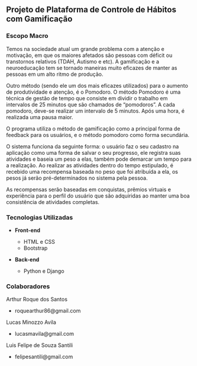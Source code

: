 <h2>Projeto de Plataforma de Controle de Hábitos com Gamificação</h2>

<h3>Escopo Macro</h3>

<p>Temos na sociedade atual um grande problema com a atenção e motivação, em que os maiores afetados são pessoas com déficit ou transtornos relativos (TDAH, Autismo e etc). A gamificação e a neuroeducação tem se tornado maneiras muito eficazes de manter as pessoas em um alto ritmo de produção.</p>
<p>Outro método (sendo ele um dos mais eficazes utilizados) para o aumento de produtividade e atenção, é o Pomodoro. O método Pomodoro é uma técnica de gestão de tempo que consiste em dividir o trabalho em intervalos de 25 minutos que são chamados de “pomodoros”. A cada pomodoro, deve-se realizar um intervalo de 5 minutos. Após uma hora, é realizada uma pausa maior.</p>
<p>O programa utiliza o método de gamificação como a principal forma de feedback para os usuários, e o método pomodoro como forma secundária. </p>
<p>O sistema funciona da seguinte forma: o usuário faz o seu cadastro na aplicação como uma forma de salvar o seu progresso, ele registra suas atividades e baseia um peso a elas, também pode demarcar um tempo para a realização. Ao realizar as atividades dentro do tempo estipulado, é recebido uma recompensa baseada no peso que foi atribuída a ela, os pesos já serão pré-determinados no sistema pela pessoa.
</p>
<p>As recompensas serão baseadas em conquistas, prêmios virtuais e experiência para o perfil do usuário que são adquiridas ao manter uma boa consistência de atividades completas.</p>

<h3>Tecnologias Utilizadas</h3>
<ul>
    <li><strong>Front-end</strong></li>
    <ul>
        <li>HTML e CSS</li>
        <li>Bootstrap</li>
    </ul>
</ul>
<ul>
    <li><strong>Back-end</strong></li>
    <ul>
        <li>Python e Django</li>
    </ul>
</ul>

<h3>Colaboradores</h3>
<p>Arthur Roque dos Santos</p>
<ul>
    <li>roquearthur86@gmail.com</li>
</ul>
<p>Lucas Minozzo Avila</p>
<ul>
    <li>lucasmavila@gmail.com</li>
</ul>
<p>Luis Felipe de Souza Santili</p>
<ul>
    <li>felipesantili@gmail.com</li>
</ul>
